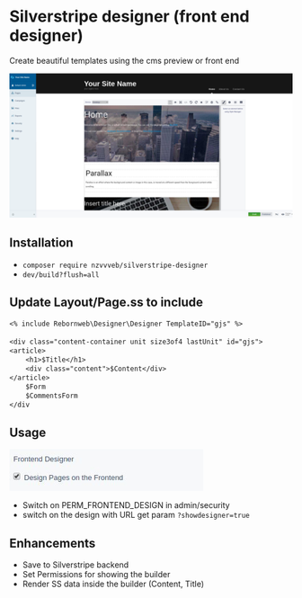 # Silverstripe designer (front end designer)

Create beautiful templates using the cms preview or front end

![silverstripe-designer](images/screen.png?raw=true "silverstripe designer")

## Installation

* `composer require nzvvveb/silverstripe-designer`
* `dev/build?flush=all`

## Update Layout/Page.ss to include

```HMTL
<% include Rebornweb\Designer\Designer TemplateID="gjs" %>

<div class="content-container unit size3of4 lastUnit" id="gjs">
<article>
    <h1>$Title</h1>
    <div class="content">$Content</div>
</article>
    $Form
    $CommentsForm
</div
```

## Usage

![silverstripe-designer-permissions](images/permissions.jpg?raw=true "silverstripe designer permissions")

* Switch on PERM_FRONTEND_DESIGN in admin/security
* switch on the design with URL get param `?showdesigner=true`

## Enhancements

* Save to Silverstripe backend
* Set Permissions for showing the builder
* Render SS data inside the builder (Content, Title)
